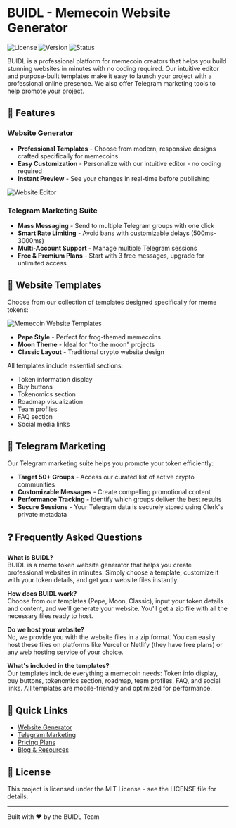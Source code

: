 # BUIDL - Memecoin Website Generator

![License](https://img.shields.io/badge/license-MIT-blue)
![Version](https://img.shields.io/badge/version-1.0.0-green)
![Status](https://img.shields.io/badge/status-active-brightgreen)

BUIDL is a professional platform for memecoin creators that helps you build stunning websites in minutes with no coding required. Our intuitive editor and purpose-built templates make it easy to launch your project with a professional online presence. We also offer Telegram marketing tools to help promote your project.

## 🚀 Features

### Website Generator
- **Professional Templates** - Choose from modern, responsive designs crafted specifically for memecoins
- **Easy Customization** - Personalize with our intuitive editor - no coding required
- **Instant Preview** - See your changes in real-time before publishing

![Website Editor](https://i.imgur.com/cwV8kpy.png)

### Telegram Marketing Suite
- **Mass Messaging** - Send to multiple Telegram groups with one click
- **Smart Rate Limiting** - Avoid bans with customizable delays (500ms-3000ms)
- **Multi-Account Support** - Manage multiple Telegram sessions
- **Free & Premium Plans** - Start with 3 free messages, upgrade for unlimited access



## 🎨 Website Templates

Choose from our collection of templates designed specifically for meme tokens:

![Memecoin Website Templates](https://i.imgur.com/jglVB1u.png)

- **Pepe Style** - Perfect for frog-themed memecoins
- **Moon Theme** - Ideal for "to the moon" projects
- **Classic Layout** - Traditional crypto website design

All templates include essential sections:
- Token information display
- Buy buttons
- Tokenomics section
- Roadmap visualization
- Team profiles
- FAQ section
- Social media links

## 💬 Telegram Marketing

Our Telegram marketing suite helps you promote your token efficiently:

- **Target 50+ Groups** - Access our curated list of active crypto communities
- **Customizable Messages** - Create compelling promotional content
- **Performance Tracking** - Identify which groups deliver the best results
- **Secure Sessions** - Your Telegram data is securely stored using Clerk's private metadata

## ❓ Frequently Asked Questions

**What is BUIDL?**  
BUIDL is a meme token website generator that helps you create professional websites in minutes. Simply choose a template, customize it with your token details, and get your website files instantly.

**How does BUIDL work?**  
Choose from our templates (Pepe, Moon, Classic), input your token details and content, and we'll generate your website. You'll get a zip file with all the necessary files ready to host.

**Do we host your website?**  
No, we provide you with the website files in a zip format. You can easily host these files on platforms like Vercel or Netlify (they have free plans) or any web hosting service of your choice.

**What's included in the templates?**  
Our templates include everything a memecoin needs: Token info display, buy buttons, tokenomics section, roadmap, team profiles, FAQ, and social links. All templates are mobile-friendly and optimized for performance.

## 🔗 Quick Links

- [Website Generator](https://buidl.co.in)
- [Telegram Marketing](https://buidl.co.in/telegram/dashboard)
- [Pricing Plans](https://buidl.co.in/pricing)
- [Blog & Resources](https://buidl.co.in/blog)

## 📄 License

This project is licensed under the MIT License - see the LICENSE file for details.

---

Built with ❤️ by the BUIDL Team
